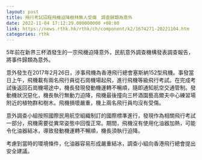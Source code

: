 ```yaml
---
layout: post
title: 飛行考試回程飛機迫降樹林無人受傷　調查歸類為意外
date: 2022-11-04 17:12:29.000000000 +08:00
link: https://news.rthk.hk/rthk/ch/component/k2/1674271-20221104.htm
categories: rthk
---
```


5年前在新界三杯酒發生的一宗飛機迫降意外，民航意外調查機構發表調查報告，將事件歸類為意外。

意外發生在2017年2月26日，涉事飛機為香港飛行總會塞斯納152型飛機。事發當日上午，飛機載有兩名飛行員從石崗機場起飛，進行飛機等級飛行考試。在完成考試後返回石崗機場途中，機長發現發動機運轉不暢順，隨即通知航空交通管制。發動機狀況惡化，機長執行無動力迫降，飛機最後撞向三杯酒園藝高爾夫中心練習場附近的植物群和樹木。飛機損壞嚴重，機上兩名飛行員均沒有受傷。

意外調查小組按照國際民用航空組織制訂的國際標準進行，發現作為相關飛行考試一部分，飛機需要從異常姿態中回復正常。期間，飛機沒有使用化油器加熱，可能令化油器結冰，導致發動機運轉不暢順，機長須執行迫降。

考慮到當時的環境條件，化油器容易形成嚴重結冰，調查小組向香港飛行總會提出安全建議。

